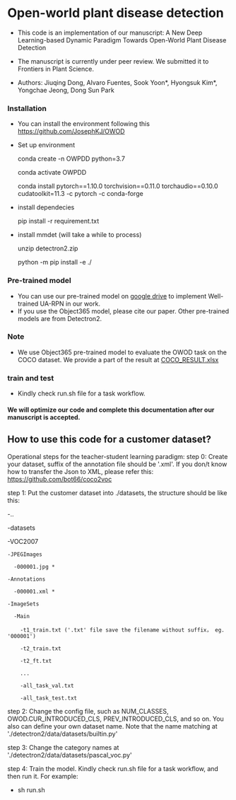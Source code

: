 # Open-world plant disease detection

* This code is an implementation of our manuscript: A New Deep Learning-based Dynamic Paradigm Towards Open-World Plant Disease Detection

* The manuscript is currently under peer review. We submitted it to Frontiers in Plant Science.
* Authors: Jiuqing Dong, Alvaro Fuentes, Sook Yoon*, Hyongsuk Kim*, Yongchae Jeong, Dong Sun Park



### Installation
* You can install the environment following this https://github.com/JosephKJ/OWOD
  
* Set up environment

    conda create -n OWPDD python=3.7

    conda activate OWPDD

    conda install pytorch==1.10.0 torchvision==0.11.0 torchaudio==0.10.0 cudatoolkit=11.3 -c pytorch -c conda-forge

* install dependecies

    pip install -r requirement.txt

* install mmdet (will take a while to process)

    unzip detectron2.zip

    python -m pip install -e ./

### Pre-trained model
* You can use our pre-trained model on [google drive](https://drive.google.com/drive/folders/1ru5TrhXtRzFcAgo9E2FSx8rRDTyxE5HZ?usp=sharing) to implement Well-trained UA-RPN in our work.
* If you use the Object365 model, please cite our paper. Other pre-trained models are from Detectron2.

### Note 
* We use Object365 pre-trained model to evaluate the OWOD task on the COCO dataset. We provide a part of the result at [COCO_RESULT.xlsx](https://github.com/JiuqingDong/OWPDD/blob/main/COCO.xlsx)
### train and test

* Kindly check run.sh file for a task workflow.

#### We will optimize our code and complete this documentation after our manuscript is accepted.


## How to use this code for a customer dataset?

Operational steps for the teacher-student learning paradigm:
step 0: Create your dataset, suffix of the annotation file should be '.xml'.
        If you don/t know how to transfer the Json to XML, please refer this: https://github.com/bot66/coco2voc
        
step 1: Put the customer dataset into ./datasets, the structure should be like this:

-..

-datasets

  -VOC2007
  
    -JPEGImages
    
      -000001.jpg *
    
    -Annotations
    
      -000001.xml *
    
    -ImageSets
    
      -Main
      
        -t1_train.txt ('.txt' file save the filename without suffix， eg. '000001')
        
        -t2_train.txt
        
        -t2_ft.txt
        
        ...
        
        -all_task_val.txt
        
        -all_task_test.txt
    
step 2: Change the config file, such as NUM_CLASSES, OWOD.CUR_INTRODUCED_CLS, PREV_INTRODUCED_CLS, and so on. You also can define your own dataset name. Note that the name matching at './detectron2/data/datasets/builtin.py'

step 3: Change the category names at './detectron2/data/datasets/pascal_voc.py'

step 4: Train the model. Kindly check run.sh file for a task workflow, and then run it. For example: 
- sh run.sh




